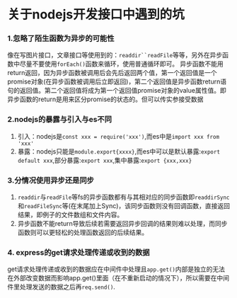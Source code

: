 # 关于nodejs开发接口中遇到的坑

### 1.忽略了陌生函数为异步的可能性
像在写图片接口，文章接口等使用到的：`readdir``readFile`等等，另外在异步函数中尽量不要使用`forEach()`函数来循环，使用普通循环即可。
异步函数不能用return返回，因为异步函数被调用后会先后返回两个值，第一个返回值是一个promise对象(在异步函数被调用后立即返回)，第二个返回值是异步函数return语句的返回值。第二个返回值将成为第一个返回值promise对象的value属性值。即异步函数的return是用来区分promise的状态的。但可以传实参接受数据

### 2.nodejs的暴露与引入与es不同
1. 引入：nodejs是`const xxx = require('xxx')`,而es中是`import xxx from 'xxx'`
2. 暴露：nodejs只能是`module.export{xxxx}`,而es中可以是默认暴露:`export default xxx`,部分暴露:`export xxx`,集中暴露:`export {xxx,xxx}`

### 3.分情况使用异步还是同步
1. `readdir`与`readFile`等fs的异步函数都有与其相对应的同步函数即`readdirSync`和`readFileSync`等(在末尾加上Sync)，该同步函数则没有回调函数，直接返回结果，即例子的文件数组和文件内容。
2. 异步函数不能return导致后续若需要返回异步回调的结果则难以处理，而同步函数则可以更轻松的处理函数返回的后续结果。

### 4. express的get请求处理传递或收到的数据
get请求处理传递或收到的数据应在中间件中处理且`app.get()`内部是独立的无法在外部改变数据而影响app.get()里面（在不重新启动的情况下），所以需要在中间件里处理发送的数据之后再`req.send()`.
